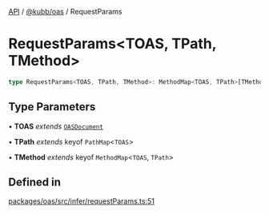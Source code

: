 [API](../../../packages.md) / [@kubb/oas](../index.md) / RequestParams

# RequestParams\<TOAS, TPath, TMethod\>

```ts
type RequestParams<TOAS, TPath, TMethod>: MethodMap<TOAS, TPath>[TMethod] extends Checks["RequestBodyJson"] ? MethodMap<TOAS, TPath>[TMethod]["requestBody"] extends Checks["Required"] ? object : object : MethodMap<TOAS, TPath>[TMethod] extends Checks["RequestBodyFormData"] ? MethodMap<TOAS, TPath>[TMethod]["requestBody"] extends Checks["Required"] ? object : object : MethodMap<TOAS, TPath>[TMethod] extends Checks["RequestBodyFormEncoded"] ? MethodMap<TOAS, TPath>[TMethod]["requestBody"] extends Checks["Required"] ? object : object : object & MethodMap<TOAS, TPath>[TMethod] extends Checks["Parameters"] ? ParamMap<MethodMap<TOAS, TPath>[TMethod]["parameters"]> : object & TPath extends Checks["PathBrackets"] ? object : object & TPath extends Checks["PathPattern"] ? object : object & SecurityParamsBySecurityRef<TOAS, MethodMap<TOAS, TPath>[TMethod]> & SecurityParamsBySecurityRef<TOAS, TOAS>;
```

## Type Parameters

• **TOAS** *extends* [`OASDocument`](../namespaces/OasTypes/type-aliases/OASDocument.md)

• **TPath** *extends* keyof `PathMap`\<`TOAS`\>

• **TMethod** *extends* keyof `MethodMap`\<`TOAS`, `TPath`\>

## Defined in

[packages/oas/src/infer/requestParams.ts:51](https://github.com/kubb-project/kubb/blob/ff80665146ae086e044807d0072fda660e72e1fd/packages/oas/src/infer/requestParams.ts#L51)
